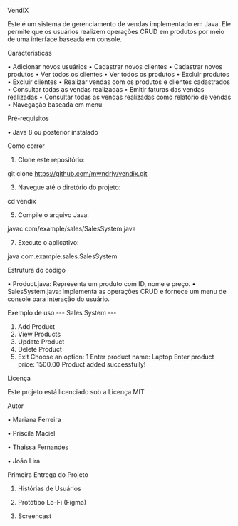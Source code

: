 VendIX

Este é um sistema de gerenciamento de vendas implementado em Java. Ele permite que os usuários realizem operações CRUD em produtos por meio de uma interface baseada em console.

Características

•	Adicionar novos usuários
•	Cadastrar novos clientes
•	Cadastrar novos produtos
•	Ver todos os clientes
•	Ver todos os produtos
•	Excluir produtos
•	Excluir clientes
•	Realizar vendas com os produtos e clientes cadastrados
•	Consultar todas as vendas realizadas
•	Emitir faturas das vendas realizadas
•	Consultar todas as vendas realizadas como relatório de vendas
•	Navegação baseada em menu

Pré-requisitos

•	Java 8 ou posterior instalado

Como correr

1.	Clone este repositório:
   
git clone https://github.com/mwndrly/vendix.git

3.	Navegue até o diretório do projeto:
   
cd vendix

5.	Compile o arquivo Java:
   
javac com/example/sales/SalesSystem.java

7.	Execute o aplicativo:
   
java com.example.sales.SalesSystem

Estrutura do código

•	Product.java: Representa um produto com ID, nome e preço.
•	SalesSystem.java: Implementa as operações CRUD e fornece um menu de console para interação do usuário.

Exemplo de uso
--- Sales System ---
1. Add Product
2. View Products
3. Update Product
4. Delete Product
5. Exit
Choose an option: 1
Enter product name: Laptop
Enter product price: 1500.00
Product added successfully!

Licença

Este projeto está licenciado sob a Licença MIT.

Autor

•	Mariana Ferreira

•	Priscila Maciel

•	Thaissa Fernandes

•	João Lira


Primeira Entrega do Projeto

1.	Histórias de Usuários
   
3.	Protótipo Lo-Fi (Figma)
   
5.	Screencast





